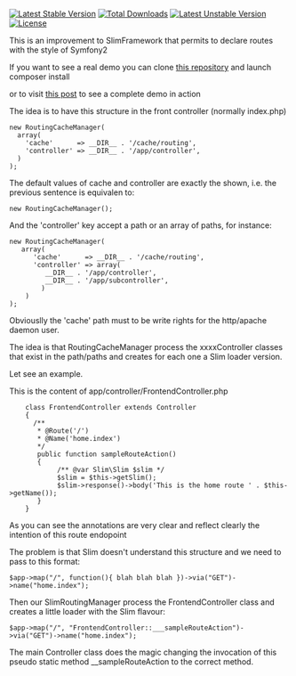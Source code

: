 [![Latest Stable Version](https://poser.pugx.org/jlaso/slim-routing-manager/v/stable.svg)](https://packagist.org/packages/jlaso/slim-routing-manager) [![Total Downloads](https://poser.pugx.org/jlaso/slim-routing-manager/downloads.svg)](https://packagist.org/packages/jlaso/slim-routing-manager) [![Latest Unstable Version](https://poser.pugx.org/jlaso/slim-routing-manager/v/unstable.svg)](https://packagist.org/packages/jlaso/slim-routing-manager) [![License](https://poser.pugx.org/jlaso/slim-routing-manager/license.svg)](https://packagist.org/packages/jlaso/slim-routing-manager)

This is an improvement to SlimFramework that permits to declare routes with the style of Symfony2

If you want to see a real demo you can clone [this repository](https://www.github.com/jlaso/slim-routing-manager-sample) and launch composer install

or to visit [this post](http://www.jaitec.net/blog/improving-the-behaviour-of-slimframework-with-a-routing-manager)  to see a complete demo
in action

The idea is to have this structure in the front controller (normally index.php)

    new RoutingCacheManager(  
      array(  
        'cache'      => __DIR__ . '/cache/routing',  
        'controller' => __DIR__ . '/app/controller',  
      )  
    );  

The default values of cache and controller are exactly the shown, i.e. the previous sentence is equivalen to:


    new RoutingCacheManager();  


And the 'controller' key accept a path or an array of paths, for instance:  
 
    new RoutingCacheManager(
       array(
          'cache'      => __DIR__ . '/cache/routing',
          'controller' => array(
             __DIR__ . '/app/controller',
             __DIR__ . '/app/subcontroller',
            )
        )
    );

Obviouslly the 'cache' path must to be write rights for the http/apache daemon user.

The idea is that RoutingCacheManager process the xxxxController classes that exist in the path/paths and creates for each one a Slim loader version.

Let see an example.

This is the content of app/controller/FrontendController.php
 
```
    class FrontendController extends Controller
    {
      /**
       * @Route('/')
       * @Name('home.index')
       */
       public function sampleRouteAction()
       {
            /** @var Slim\Slim $slim */
            $slim = $this->getSlim();
            $slim->response()->body('This is the home route ' . $this->getName());
       }
    }
```

As you can see the annotations are very clear and reflect clearly the intention of this route endopoint

The problem is that Slim doesn't understand this structure and we need to pass to this format:


    $app->map("/", function(){ blah blah blah })->via("GET")->name("home.index");


Then our SlimRoutingManager process the FrontendController class and creates a little loader with the Slim flavour:

    $app->map("/", "FrontendController::___sampleRouteAction")->via("GET")->name("home.index");

The main Controller class does the magic changing the invocation of this pseudo static method __sampleRouteAction
to the correct method.

